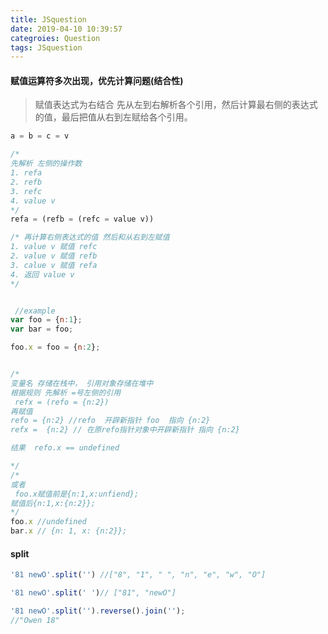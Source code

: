```yaml
---
title: JSquestion
date: 2019-04-10 10:39:57
categroies: Question
tags: JSquestion
---
```


#### 赋值运算符多次出现，优先计算问题(结合性)
> 赋值表达式为右结合
> 先从左到右解析各个引用，然后计算最右侧的表达式的值，最后把值从右到左赋给各个引用。
```javascript
a = b = c = v

/*
先解析 左侧的操作数
1. refa
2. refb
3. refc
4. value v
*/
refa = (refb = (refc = value v))

/* 再计算右侧表达式的值 然后和从右到左赋值
1. value v 赋值 refc
2. value v 赋值 refb
3. calue v 赋值 refa
4. 返回 value v
*/


 //example
var foo = {n:1};
var bar = foo;

foo.x = foo = {n:2};


/* 
变量名 存储在栈中， 引用对象存储在堆中
根据规则 先解析 =号左侧的引用 
 refx = (refo = {n:2})
再赋值
refo = {n:2} //refo  开辟新指针 foo  指向 {n:2} 
refx =  {n:2} // 在原refo指针对象中开辟新指针 指向 {n:2}

结果  refo.x == undefined

*/
/* 
或者
 foo.x赋值前是{n:1,x:unfiend};
赋值后{n:1,x:{n:2}};
*/
foo.x //undefined
bar.x // {n: 1, x: {n:2}};
```

#### split

```javascript
'81 newO'.split('') //["8", "1", " ", "n", "e", "w", "O"] 

'81 newO'.split(' ')// ["81", "newO"]

'81 newO'.split('').reverse().join('');
//"Owen 18"

```